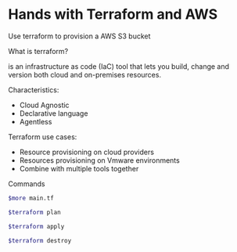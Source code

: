 # Hands with Terraform and AWS

Use terraform to provision a AWS S3 bucket 

What is terraform?

is an infrastructure as code (IaC) tool that lets you build, change and version both cloud and on-premises resources.

Characteristics:

- Cloud Agnostic
- Declarative language
- Agentless

Terraform use cases:

- Resource provisioning on cloud providers
- Resources provisioning on Vmware environments
- Combine with multiple tools together

Commands
```bash
$more main.tf

$terraform plan

$terraform apply

$terraform destroy
```
